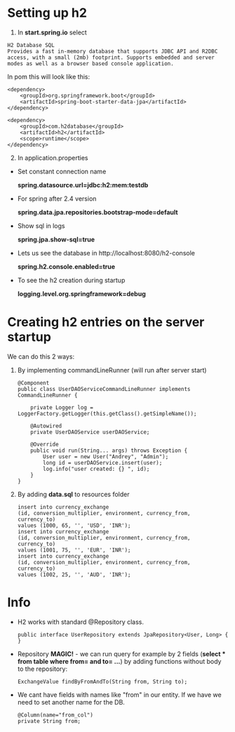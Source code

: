 # Setting up h2
1. In **start.spring.io** select
```
H2 Database SQL
Provides a fast in-memory database that supports JDBC API and R2DBC access, with a small (2mb) footprint. Supports embedded and server modes as well as a browser based console application.
```
In pom this will look like this:
```
<dependency>
    <groupId>org.springframework.boot</groupId>
    <artifactId>spring-boot-starter-data-jpa</artifactId>
</dependency>

<dependency>
    <groupId>com.h2database</groupId>
    <artifactId>h2</artifactId>
    <scope>runtime</scope>
</dependency>
```

2. In application.properties
- Set constant connection name

    **spring.datasource.url=jdbc:h2:mem:testdb**
- For spring after 2.4 version   

    **spring.data.jpa.repositories.bootstrap-mode=default**
- Show sql in logs

    **spring.jpa.show-sql=true** 
- Lets us see the database in http://localhost:8080/h2-console
    
    **spring.h2.console.enabled=true**
- To see the h2 creation during startup
    
    **logging.level.org.springframework=debug**


# Creating h2 entries on the server startup
We can do this 2 ways:

1. By implementing commandLineRunner (will run after server start)
    ```
    @Component
    public class UserDAOServiceCommandLineRunner implements CommandLineRunner {

        private Logger log = LoggerFactory.getLogger(this.getClass().getSimpleName());

        @Autowired
        private UserDAOService userDAOService;

        @Override
        public void run(String... args) throws Exception {
            User user = new User("Andrey", "Admin");
            long id = userDAOService.insert(user);
            log.info("user created: {} ", id);
        }
    }
    ```
2. By adding **data.sql** to resources folder
    ```
    insert into currency_exchange
    (id, conversion_multiplier, environment, currency_from, currency_to)
    values (1000, 65, '', 'USD', 'INR');
    insert into currency_exchange
    (id, conversion_multiplier, environment, currency_from, currency_to)
    values (1001, 75, '', 'EUR', 'INR');
    insert into currency_exchange
    (id, conversion_multiplier, environment, currency_from, currency_to)
    values (1002, 25, '', 'AUD', 'INR');
    ```
# Info
- H2 works with standard @Repository class.
    ```
    public interface UserRepository extends JpaRepository<User, Long> {
    }
    ```
- Repository **MAGIC!** - we can run query for example by 2 fields (**select * from table where from= and to= ...**) by adding functions without body to the repository:
    ```
    ExchangeValue findByFromAndTo(String from, String to);
    ```
- We cant have fields with names like "from" in our entity. If we have we need to set another name for the DB.
    ```
    @Column(name="from_col")
    private String from;
    ```
